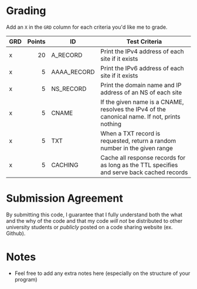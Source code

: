 # Grading

Add an `X` in the `GRD` column for each criteria you'd like me to grade.

| GRD | Points | ID          | Test Criteria                                                                                 |
| --- | -----: | ----------- | --------------------------------------------------------------------------------------------- |
|  x   |     20 | A_RECORD    | Print the IPv4 address of each site if it exists                                              |
|  x  |      5 | AAAA_RECORD | Print the IPv6 address of each site if it exists                                              |
|  x  |      5 | NS_RECORD   | Print the domain name and IP address of an NS of each site                                    |
|  x   |      5 | CNAME       | If the given name is a CNAME, resolves the IPv4 of the canonical name. If not, prints nothing |
| x    |      5 | TXT         | When a TXT record is requested, return a random number in the given range                     |
|  x   |      5 | CACHING     | Cache all response records for as long as the TTL specifies and serve back cached records     |


# Submission Agreement

By submitting this code, I guarantee that I fully understand both the what
and the why of the code and that my code _will not_ be distributed to other
university students or _publicly_ posted on a code sharing website (ex. Github). 

# Notes

- Feel free to add any extra notes here (especially on the structure of your program)